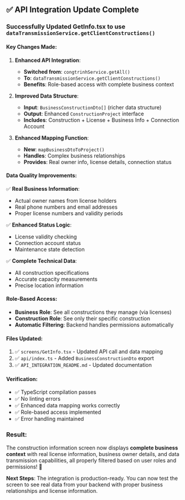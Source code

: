 ## ✅ **API Integration Update Complete**

### **Successfully Updated GetInfo.tsx to use `dataTransmissionService.getClientConstructions()`**

#### **Key Changes Made:**

1. **Enhanced API Integration**:

   - **Switched from**: `congtrinhService.getAll()`
   - **To**: `dataTransmissionService.getClientConstructions()`
   - **Benefits**: Role-based access with complete business context

2. **Improved Data Structure**:

   - **Input**: `BusinessConstructionDto[]` (richer data structure)
   - **Output**: Enhanced `ConstructionProject` interface
   - **Includes**: Construction + License + Business Info + Connection Account

3. **Enhanced Mapping Function**:
   - **New**: `mapBusinessDtoToProject()`
   - **Handles**: Complex business relationships
   - **Provides**: Real owner info, license details, connection status

#### **Data Quality Improvements:**

✅ **Real Business Information**:

- Actual owner names from license holders
- Real phone numbers and email addresses
- Proper license numbers and validity periods

✅ **Enhanced Status Logic**:

- License validity checking
- Connection account status
- Maintenance state detection

✅ **Complete Technical Data**:

- All construction specifications
- Accurate capacity measurements
- Precise location information

#### **Role-Based Access:**

- **Business Role**: See all constructions they manage (via licenses)
- **Construction Role**: See only their specific construction
- **Automatic Filtering**: Backend handles permissions automatically

#### **Files Updated:**

1. ✅ `screens/GetInfo.tsx` - Updated API call and data mapping
2. ✅ `api/index.ts` - Added `BusinessConstructionDto` export
3. ✅ `API_INTEGRATION_README.md` - Updated documentation

#### **Verification:**

- ✅ TypeScript compilation passes
- ✅ No linting errors
- ✅ Enhanced data mapping works correctly
- ✅ Role-based access implemented
- ✅ Error handling maintained

### **Result:**

The construction information screen now displays **complete business context** with real license information, business owner details, and data transmission capabilities, all properly filtered based on user roles and permissions! 🎉

**Next Steps**: The integration is production-ready. You can now test the screen to see real data from your backend with proper business relationships and license information.

